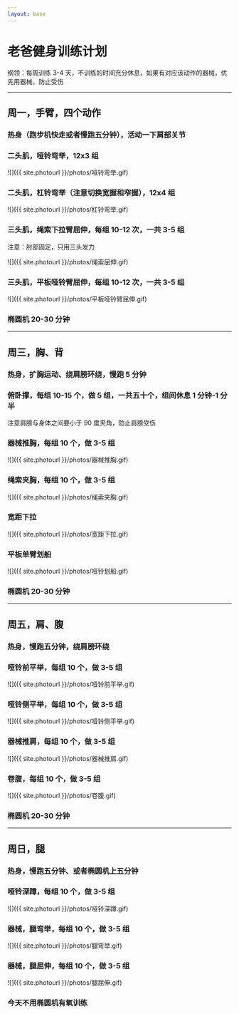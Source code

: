 ```yaml
---
layout: base
---
```


# 老爸健身训练计划

纲领：每周训练 3-4 天，不训练的时间充分休息，如果有对应该动作的器械，优先用器械，防止受伤

---

## 周一，手臂，四个动作

### **热身**（跑步机快走或者慢跑五分钟），活动一下肩部关节

### 二头肌，哑铃弯举，12x3 组

![]({{ site.photourl }}/photos/哑铃弯举.gif)

### 二头肌，杠铃弯举（注意切换宽握和窄握），12x4 组

![]({{ site.photourl }}/photos/杠铃弯举.gif)

### 三头肌，绳索下拉臂屈伸，每组 10-12 次，一共 3-5 组

注意：肘部固定，只用三头发力

![]({{ site.photourl }}/photos/绳索屈伸.gif)

### 三头肌，平板哑铃臂屈伸，每组 10-12 次，一共 3-5 组

![]({{ site.photourl }}/photos/平板哑铃臂屈伸.gif)

### 椭圆机 20-30 分钟

---

## 周三，胸、背

### 热身，扩胸运动、绕肩膀环绕，慢跑 5 分钟

### 俯卧撑，每组 10-15 个，做 5 组，一共五十个，组间休息 1 分钟-1 分半

注意肩膀与身体之间要小于 90 度夹角，防止肩膀受伤

### 器械推胸，每组 10 个，做 3-5 组

![]({{ site.photourl }}/photos/器械推胸.gif)

### 绳索夹胸，每组 10 个，做 3-5 组

![]({{ site.photourl }}/photos/绳索夹胸.gif)

### 宽距下拉

![]({{ site.photourl }}/photos/宽距下拉.gif)

### 平板单臂划船

![]({{ site.photourl }}/photos/哑铃划船.gif)

### 椭圆机 20-30 分钟

---

## 周五，肩、腹

### 热身，慢跑五分钟，绕肩膀环绕

### 哑铃前平举，每组 10 个，做 3-5 组

![]({{ site.photourl }}/photos/哑铃前平举.gif)

### 哑铃侧平举，每组 10 个，做 3-5 组

![]({{ site.photourl }}/photos/哑铃侧平举.gif)

### 器械推肩，每组 10 个，做 3-5 组

![]({{ site.photourl }}/photos/器械推肩.gif)

### 卷腹，每组 10 个，做 3-5 组

![]({{ site.photourl }}/photos/卷腹.gif)

### 椭圆机 20-30 分钟

---

## 周日，腿

### 热身，慢跑五分钟、或者椭圆机上五分钟

### 哑铃深蹲，每组 10 个，做 3-5 组

![]({{ site.photourl }}/photos/哑铃深蹲.gif)

### 器械，腿弯举，每组 10 个，做 3-5 组

![]({{ site.photourl }}/photos/腿弯举.gif)

### 器械，腿屈伸，每组 10 个，做 3-5 组

![]({{ site.photourl }}/photos/腿屈伸.gif)

### 今天不用椭圆机有氧训练
